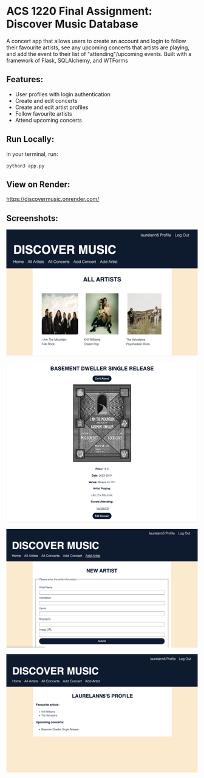 # ACS 1220 Final Assignment: Discover Music Database

A concert app that allows users to create an account and login to follow their favourite artists, see any upcoming concerts that artists are playing, and add the event to their list of "attending"/upcoming events. Built with a framework of Flask, SQLAlchemy, and WTForms

## Features:

- User profiles with login authentication
- Create and edit concerts
- Create and edit artist profiles
- Follow favourite artists
- Attend upcoming concerts

## Run Locally:

in your terminal, run:

```
python3 app.py
```

## View on Render:

https://discovermusic.onrender.com/

## Screenshots:

![Bands](bands.png)

![details](details.png)

![New Artist](newartist.png)

![Profile](profile.png)